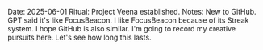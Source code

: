 Date: 2025-06-01
Ritual: Project Veena established. 
Notes: New to GitHub. GPT said it's like FocusBeacon. I like FocusBeacon because of its Streak system. I hope GitHub is also similar. I'm going to record my creative pursuits here. Let's see how long this lasts. 

